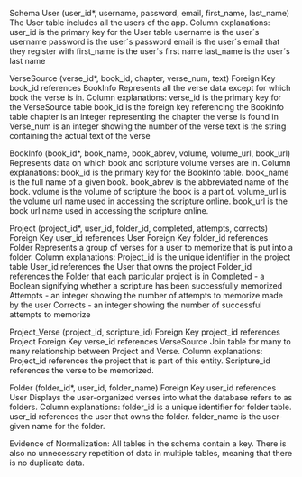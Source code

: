 Schema
User (user_id*, username, password, email, first_name, last_name)
The User table includes all the users of the app.
Column explanations:
user_id is the primary key for the User table
username is the user´s username
password is the user´s password
email is the user´s email that they register with
first_name is the user´s first name
last_name is the user´s last name

VerseSource (verse_id*, book_id, chapter, verse_num, text)
  Foreign Key book_id references BookInfo
Represents all the verse data except for which book the verse is in.
Column explanations:
verse_id is the primary key for the VerseSource table
book_id is the foreign key referencing the BookInfo table
chapter is an integer representing the chapter the verse is found in
Verse_num is an integer showing the number of the verse
text is the string containing the actual text of the verse

BookInfo (book_id*, book_name, book_abrev, volume, volume_url, book_url)
Represents data on which book and scripture volume verses are in.
Column explanations:
book_id is the primary key for the BookInfo table.
book_name is the full name of a given book.
book_abrev is the abbreviated name of the book.
volume is the volume of scripture the book is a part of.
volume_url is the volume url name used in accessing the scripture online.
book_url is the book url name used in accessing the scripture online.

Project (project_id*, user_id, folder_id, completed, attempts, corrects)
  Foreign Key user_id references User
  Foreign Key folder_id references Folder
Represents a group of verses for a user to memorize that is put into a folder.
Column explanations:
Project_id is the unique identifier in the project table
User_id references the User that owns the project
Folder_id references the Folder that each particular project is in
Completed - a Boolean signifying whether a scripture has been successfully memorized 
Attempts - an integer showing the number of attempts to memorize made by the user
Corrects - an integer showing the number of successful attempts to memorize

Project_Verse (project_id, scripture_id)
  Foreign Key project_id references Project
  Foreign Key verse_id references VerseSource
Join table for many to many relationship between Project and Verse.
Column explanations:
Project_id references the project that is part of this entity.
Scripture_id references the verse to be memorized.

Folder (folder_id*, user_id, folder_name)
  Foreign Key user_id references User
Displays the user-organized verses into what the database refers to as folders.
Column explanations:
folder_id is a unique identifier for folder table.
user_id references the user that owns the folder.
folder_name is the user-given name for the folder.

Evidence of Normalization:
All tables in the schema contain a key.  There is also no unnecessary repetition of data in multiple tables, meaning that there is no duplicate data.
